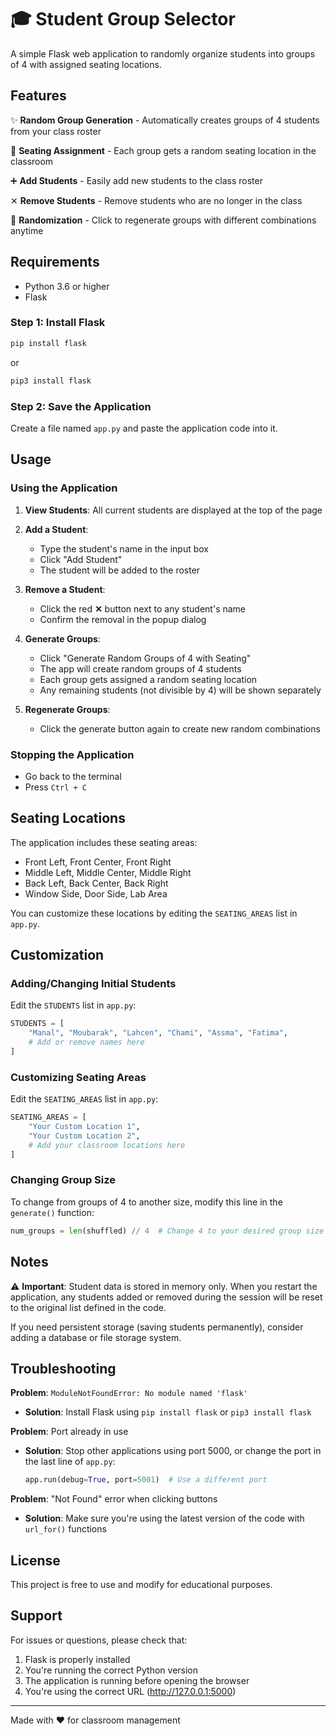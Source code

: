# 🎓 Student Group Selector

A simple Flask web application to randomly organize students into groups of 4 with assigned seating locations.

## Features

✨ **Random Group Generation** - Automatically creates groups of 4 students from your class roster

📍 **Seating Assignment** - Each group gets a random seating location in the classroom

➕ **Add Students** - Easily add new students to the class roster

✕ **Remove Students** - Remove students who are no longer in the class

🎲 **Randomization** - Click to regenerate groups with different combinations anytime

## Requirements

- Python 3.6 or higher
- Flask



### Step 1: Install Flask
```bash
pip install flask
```
or
```bash
pip3 install flask
```

### Step 2: Save the Application
Create a file named `app.py` and paste the application code into it.

## Usage


### Using the Application

1. **View Students**: All current students are displayed at the top of the page

2. **Add a Student**:
   - Type the student's name in the input box
   - Click "Add Student"
   - The student will be added to the roster

3. **Remove a Student**:
   - Click the red **✕** button next to any student's name
   - Confirm the removal in the popup dialog

4. **Generate Groups**:
   - Click "Generate Random Groups of 4 with Seating"
   - The app will create random groups of 4 students
   - Each group gets assigned a random seating location
   - Any remaining students (not divisible by 4) will be shown separately

5. **Regenerate Groups**:
   - Click the generate button again to create new random combinations

### Stopping the Application
- Go back to the terminal
- Press `Ctrl + C`

## Seating Locations

The application includes these seating areas:
- Front Left, Front Center, Front Right
- Middle Left, Middle Center, Middle Right
- Back Left, Back Center, Back Right
- Window Side, Door Side, Lab Area

You can customize these locations by editing the `SEATING_AREAS` list in `app.py`.

## Customization

### Adding/Changing Initial Students
Edit the `STUDENTS` list in `app.py`:
```python
STUDENTS = [
    "Manal", "Moubarak", "Lahcen", "Chami", "Assma", "Fatima",
    # Add or remove names here
]
```

### Customizing Seating Areas
Edit the `SEATING_AREAS` list in `app.py`:
```python
SEATING_AREAS = [
    "Your Custom Location 1",
    "Your Custom Location 2",
    # Add your classroom locations here
]
```

### Changing Group Size
To change from groups of 4 to another size, modify this line in the `generate()` function:
```python
num_groups = len(shuffled) // 4  # Change 4 to your desired group size
```

## Notes

⚠️ **Important**: Student data is stored in memory only. When you restart the application, any students added or removed during the session will be reset to the original list defined in the code.

If you need persistent storage (saving students permanently), consider adding a database or file storage system.

## Troubleshooting

**Problem**: `ModuleNotFoundError: No module named 'flask'`
- **Solution**: Install Flask using `pip install flask` or `pip3 install flask`

**Problem**: Port already in use
- **Solution**: Stop other applications using port 5000, or change the port in the last line of `app.py`:
  ```python
  app.run(debug=True, port=5001)  # Use a different port
  ```

**Problem**: "Not Found" error when clicking buttons
- **Solution**: Make sure you're using the latest version of the code with `url_for()` functions

## License

This project is free to use and modify for educational purposes.

## Support

For issues or questions, please check that:
1. Flask is properly installed
2. You're running the correct Python version
3. The application is running before opening the browser
4. You're using the correct URL (http://127.0.0.1:5000)

---

Made with ❤️ for classroom management
